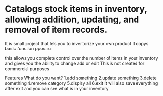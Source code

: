 # Catalogs stock items in inventory, allowing addition, updating, and removal of item records.
It is small project that lets you to inventorize your own product
It copys basic function ppos.ru

this allows you complete control over the number of items in your inventory and gives you the ability to change add or edit
This is not created for commercial purposes

Features
 What do you want?
 1.add something
 2.update something
 3.delete something
 4.remove category
 5.display all
 6.exit
It will also save everything after exit and you can see what is in your inventory
